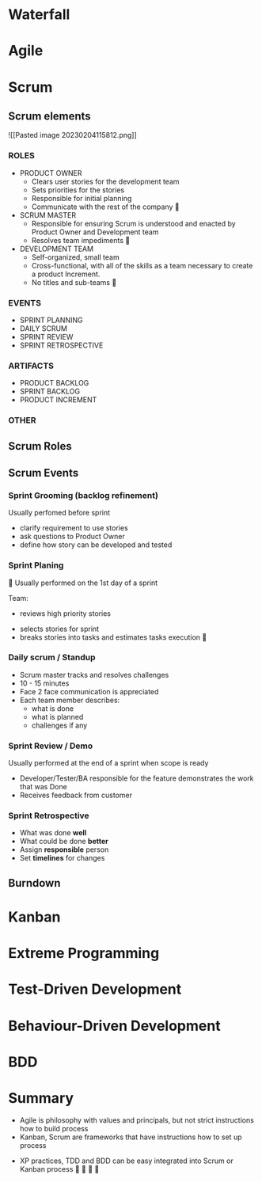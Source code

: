   
# Waterfall

# Agile

# Scrum

## Scrum elements
![[Pasted image 20230204115812.png]]

### ROLES
- PRODUCT OWNER
	- Clears user stories for the development team
	- Sets priorities for the stories
	- Responsible for initial planning
	- Communicate with the rest of the company

- SCRUM MASTER
	- Responsible for ensuring Scrum is understood and enacted by Product Owner and Development team
	- Resolves team impediments
	
- DEVELOPMENT TEAM
	- Self-organized, small team
	- Cross-functional, with all of the skills as a team necessary to create a product Increment.
	- No titles and sub-teams
	
### EVENTS
- SPRINT PLANNING
- DAILY SCRUM
- SPRINT REVIEW
- SPRINT RETROSPECTIVE

### ARTIFACTS
- PRODUCT BACKLOG
- SPRINT BACKLOG
- PRODUCT INCREMENT

### OTHER

## Scrum Roles



## Scrum Events

### Sprint Grooming (backlog refinement)
Usually perfomed before sprint

- clarify requirement to use stories
- ask questions to Product Owner
- define how story can be developed and tested

### Sprint Planing

Usually performed on the 1st day of a sprint

Team:
+ reviews high priority stories
- selects stories for sprint
- breaks stories into tasks and estimates tasks execution


### Daily scrum / Standup
- Scrum master tracks and resolves challenges
- 10 - 15 minutes
- Face 2 face communication is appreciated
- Each team member describes:
	- what is done
	+ what is planned
	+ challenges if any

### Sprint Review / Demo
Usually performed at the end of a sprint when scope is ready
+ Developer/Tester/BA responsible for the feature demonstrates the work that was Done
+ Receives feedback from customer

### Sprint Retrospective
- What was done **well**
- What could be done **better**
- Assign **responsible** person
- Set **timelines** for changes

## Burndown

# Kanban

# Extreme Programming

# Test-Driven Development

# Behaviour-Driven Development

# BDD

# Summary

+ Agile is philosophy with values and principals, but not strict instructions how to build process
+ Kanban, Scrum are frameworks that have instructions how to set up process
* XP practices, TDD and BDD can be easy integrated into Scrum or Kanban process



